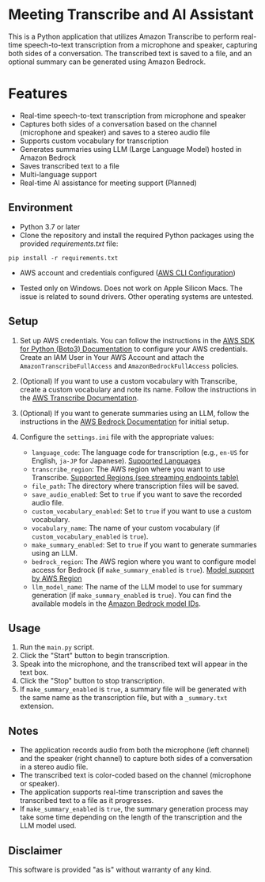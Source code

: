 # Meeting Transcribe and AI Assistant

This is a Python application that utilizes Amazon Transcribe to perform real-time speech-to-text transcription from a microphone and speaker, capturing both sides of a conversation. The transcribed text is saved to a file, and an optional summary can be generated using Amazon Bedrock.

# Features

- Real-time speech-to-text transcription from microphone and speaker
- Captures both sides of a conversation based on the channel (microphone and speaker) and saves to a stereo audio file
- Supports custom vocabulary for transcription
- Generates summaries using LLM (Large Language Model) hosted in Amazon Bedrock
- Saves transcribed text to a file
- Multi-language support
- Real-time AI assistance for meeting support (Planned)

## Environment

- Python 3.7 or later
- Clone the repository and install the required Python packages using the provided *requirements.txt* file:
```
pip install -r requirements.txt
```
- AWS account and credentials configured ([AWS CLI Configuration](https://docs.aws.amazon.com/cli/latest/userguide/cli-chap-configure.html))

- Tested only on Windows. Does not work on Apple Silicon Macs. The issue is related to sound drivers. Other operating systems are untested.

## Setup

1. Set up AWS credentials. You can follow the instructions in the [AWS SDK for Python (Boto3) Documentation](https://boto3.amazonaws.com/v1/documentation/api/latest/guide/quickstart.html#configuration) to configure your AWS credentials. Create an IAM User in Your AWS Account and attach the `AmazonTranscribeFullAccess` and `AmazonBedrockFullAccess` policies.

2. (Optional) If you want to use a custom vocabulary with Transcribe, create a custom vocabulary and note its name. Follow the instructions in the [AWS Transcribe Documentation](https://docs.aws.amazon.com/transcribe/latest/dg/custom-vocabulary.html).

3. (Optional) If you want to generate summaries using an LLM, follow the instructions in the [AWS Bedrock Documentation](https://docs.aws.amazon.com/bedrock/latest/userguide/model-access.html) for initial setup.

4. Configure the `settings.ini` file with the appropriate values:
   - `language_code`: The language code for transcription (e.g., `en-US` for English, `ja-JP` for Japanese). [Supported Languages](https://docs.aws.amazon.com/transcribe/latest/dg/supported-languages.html)
   - `transcribe_region`: The AWS region where you want to use Transcribe. [Supported Regions (see streaming endpoints table)](https://docs.aws.amazon.com/general/latest/gr/transcribe.html)
   - `file_path`: The directory where transcription files will be saved.
   - `save_audio_enabled`: Set to `true` if you want to save the recorded audio file.
   - `custom_vocabulary_enabled`: Set to `true` if you want to use a custom vocabulary.
   - `vocabulary_name`: The name of your custom vocabulary (if `custom_vocabulary_enabled` is `true`).
   - `make_summary_enabled`: Set to `true` if you want to generate summaries using an LLM.
   - `bedrock_region`: The AWS region where you want to configure model access for Bedrock (if `make_summary_enabled` is `true`). [Model support by AWS Region](https://docs.aws.amazon.com/bedrock/latest/userguide/models-regions.html)
   - `llm_model_name`: The name of the LLM model to use for summary generation (if `make_summary_enabled` is `true`). You can find the available models in the [Amazon Bedrock model IDs](https://docs.aws.amazon.com/bedrock/latest/userguide/model-ids.html).

## Usage

1. Run the `main.py` script.
2. Click the "Start" button to begin transcription.
3. Speak into the microphone, and the transcribed text will appear in the text box.
4. Click the "Stop" button to stop transcription.
5. If `make_summary_enabled` is `true`, a summary file will be generated with the same name as the transcription file, but with a `_summary.txt` extension.

## Notes

- The application records audio from both the microphone (left channel) and the speaker (right channel) to capture both sides of a conversation in a stereo audio file.
- The transcribed text is color-coded based on the channel (microphone or speaker).
- The application supports real-time transcription and saves the transcribed text to a file as it progresses.
- If `make_summary_enabled` is `true`, the summary generation process may take some time depending on the length of the transcription and the LLM model used.


## Disclaimer
This software is provided "as is" without warranty of any kind.
